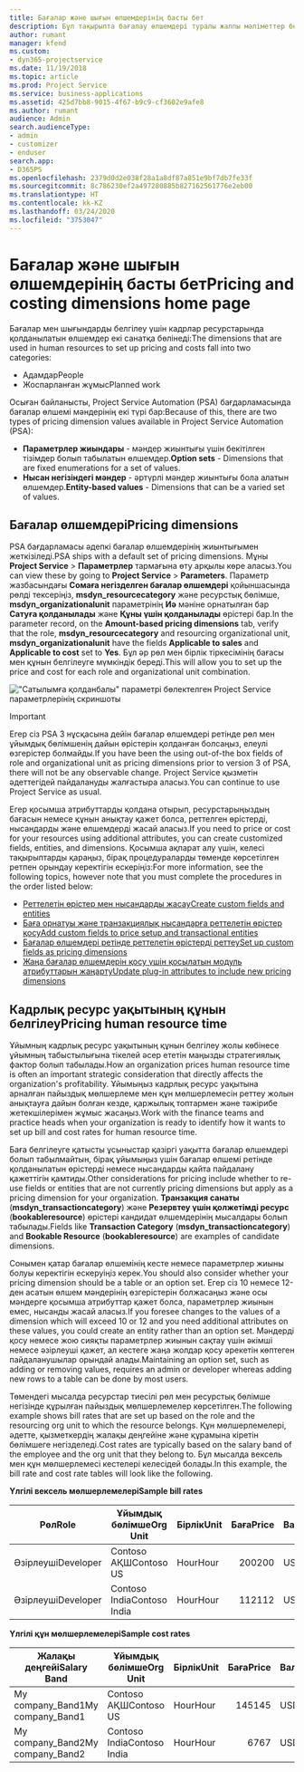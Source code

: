 ```yaml
---
title: Бағалар және шығын өлшемдерінің басты бет
description: Бұл тақырыпта бағалау өлшемдері туралы жалпы мәліметтер беріледі.
author: rumant
manager: kfend
ms.custom:
- dyn365-projectservice
ms.date: 11/19/2018
ms.topic: article
ms.prod: Project Service
ms.service: business-applications
ms.assetid: 425d7bb8-9015-4f67-b9c9-cf3602e9afe8
ms.author: rumant
audience: Admin
search.audienceType:
- admin
- customizer
- enduser
search.app:
- D365PS
ms.openlocfilehash: 2379d0d2e038f28a1a8df87a851e9bf7db7fe33f
ms.sourcegitcommit: 8c786230ef2a497280885b827162561776e2eb00
ms.translationtype: HT
ms.contentlocale: kk-KZ
ms.lasthandoff: 03/24/2020
ms.locfileid: "3753047"
---
```

# <a name="pricing-and-costing-dimensions-home-page"></a><span data-ttu-id="5c0e2-103">Бағалар және шығын өлшемдерінің басты бет</span><span class="sxs-lookup"><span data-stu-id="5c0e2-103">Pricing and costing dimensions home page</span></span>

<span data-ttu-id="5c0e2-104">Бағалар мен шығындарды белгілеу үшін кадрлар ресурстарында қолданылатын өлшемдер екі санатқа бөлінеді:</span><span class="sxs-lookup"><span data-stu-id="5c0e2-104">The dimensions that are used in human resources to set up pricing and costs fall into two categories:</span></span>

- <span data-ttu-id="5c0e2-105">Адамдар</span><span class="sxs-lookup"><span data-stu-id="5c0e2-105">People</span></span>
- <span data-ttu-id="5c0e2-106">Жоспарланған жұмыс</span><span class="sxs-lookup"><span data-stu-id="5c0e2-106">Planned work</span></span>

<span data-ttu-id="5c0e2-107">Осыған байланысты, Project Service Automation (PSA) бағдарламасында бағалар өлшемі мәндерінің екі түрі бар:</span><span class="sxs-lookup"><span data-stu-id="5c0e2-107">Because of this, there are two types of pricing dimension values available in Project Service Automation (PSA):</span></span> 

- <span data-ttu-id="5c0e2-108">**Параметрлер жиындары** - мәндер жиынтығы үшін бекітілген тізімдер болып табылатын өлшемдер.</span><span class="sxs-lookup"><span data-stu-id="5c0e2-108">**Option sets** - Dimensions that are fixed enumerations for a set of values.</span></span>
- <span data-ttu-id="5c0e2-109">**Нысан негізіндегі мәндер** - әртүрлі мәндер жиынтығы бола алатын өлшемдер.</span><span class="sxs-lookup"><span data-stu-id="5c0e2-109">**Entity-based values** - Dimensions that can be a varied set of values.</span></span>

## <a name="pricing-dimensions"></a><span data-ttu-id="5c0e2-110">Бағалар өлшемдері</span><span class="sxs-lookup"><span data-stu-id="5c0e2-110">Pricing dimensions</span></span>

<span data-ttu-id="5c0e2-111">PSA бағдарламасы әдепкі бағалар өлшемдерінің жиынтығымен жеткізіледі.</span><span class="sxs-lookup"><span data-stu-id="5c0e2-111">PSA ships with a default set of pricing dimensions.</span></span> <span data-ttu-id="5c0e2-112">Мұны **Project Service** > **Параметрлер** тармағына өту арқылы көре аласыз.</span><span class="sxs-lookup"><span data-stu-id="5c0e2-112">You can view these by going to **Project Service** > **Parameters**.</span></span> <span data-ttu-id="5c0e2-113">Параметр жазбасындағы **Сомаға негізделген бағалар өлшемдері** қойыншасында рөлді тексеріңіз, **msdyn_resourcecategory** және ресурстық бөлімше, **msdyn_organizationalunit** параметрінің **Иә** мәніне орнатылған бар **Сатуға қолданылады** және **Құны үшін қолданылады** өрістері бар.</span><span class="sxs-lookup"><span data-stu-id="5c0e2-113">In the parameter record, on the **Amount-based pricing dimensions** tab, verify that the role, **msdyn_resourcecategory** and resourcing organizational unit, **msdyn_organizationalunit** have the fields **Applicable to sales** and **Applicable to cost** set to **Yes**.</span></span> <span data-ttu-id="5c0e2-114">Бұл әр рөл мен бірлік тіркесімінің бағасы мен құнын белгілеуге мүмкіндік береді.</span><span class="sxs-lookup"><span data-stu-id="5c0e2-114">This will allow you to set up the price and cost for each role and organizational unit combination.</span></span>

!["Сатылымға қолданбалы" параметрі бөлектелген Project Service параметрлерінің скриншоты](media/PS-OOB-parameters.png)

> [!IMPORTANT]
> <span data-ttu-id="5c0e2-116">Егер сіз PSA 3 нұсқасына дейін бағалар өлшемдері ретінде рөл мен ұйымдық бөлімшенің дайын өрістерін қолданған болсаңыз, елеулі өзгерістер болмайды.</span><span class="sxs-lookup"><span data-stu-id="5c0e2-116">If you have been the using out-of-the box fields of role and organizational unit as pricing dimensions prior to version 3 of PSA, there will not be any observable change.</span></span> <span data-ttu-id="5c0e2-117">Project Service қызметін әдеттегідей пайдалануды жалғастыра аласыз.</span><span class="sxs-lookup"><span data-stu-id="5c0e2-117">You can continue to use Project Service as usual.</span></span> 

<span data-ttu-id="5c0e2-118">Егер қосымша атрибуттарды қолдана отырып, ресурстарыңыздың бағасын немесе құнын анықтау қажет болса, реттелген өрістерді, нысандарды және өлшемдерді жасай аласыз.</span><span class="sxs-lookup"><span data-stu-id="5c0e2-118">If you need to price or cost for your resources using additional attributes, you can create customized fields, entities, and dimensions.</span></span> <span data-ttu-id="5c0e2-119">Қосымша ақпарат алу үшін, келесі тақырыптарды қараңыз, бірақ процедураларды төменде көрсетілген ретпен орындау керектігін ескеріңіз:</span><span class="sxs-lookup"><span data-stu-id="5c0e2-119">For more information, see the following topics, however note that you must complete the procedures in the order listed below:</span></span>

- [<span data-ttu-id="5c0e2-120">Реттелетін өрістер мен нысандарды жасау</span><span class="sxs-lookup"><span data-stu-id="5c0e2-120">Create custom fields and entities</span></span>](create-custom-fields-entities.md)
- [<span data-ttu-id="5c0e2-121">Баға орнатуы және транзакциялық нысандарға реттелетін өрістер қосу</span><span class="sxs-lookup"><span data-stu-id="5c0e2-121">Add custom fields to price setup and transactional entities</span></span>](field-references.md)
- [<span data-ttu-id="5c0e2-122">Бағалар өлшемдері ретінде реттелетін өрістерді реттеу</span><span class="sxs-lookup"><span data-stu-id="5c0e2-122">Set up custom fields as pricing dimensions</span></span>](set-up-pricing-dimensions.md)
- [<span data-ttu-id="5c0e2-123">Жаңа бағалар өлшемдерін қосу үшін қосылатын модуль атрибуттарын жаңарту</span><span class="sxs-lookup"><span data-stu-id="5c0e2-123">Update plug-in attributes to include new pricing dimensions</span></span>](update-plug-in-attributes.md)

## <a name="pricing-human-resource-time"></a><span data-ttu-id="5c0e2-124">Кадрлық ресурс уақытының құнын белгілеу</span><span class="sxs-lookup"><span data-stu-id="5c0e2-124">Pricing human resource time</span></span>
<span data-ttu-id="5c0e2-125">Ұйымның кадрлық ресурс уақытының құнын белгілеу жолы көбінесе ұйымның табыстылығына тікелей әсер ететін маңызды стратегиялық фактор болып табылады.</span><span class="sxs-lookup"><span data-stu-id="5c0e2-125">How an organization prices human resource time is often an important strategic consideration that directly affects the organization's profitability.</span></span> <span data-ttu-id="5c0e2-126">Ұйымыңыз кадрлық ресурс уақытына арналған пайыздық мөлшерлеме мен құн мөлшерлемесін реттеу жолын анықтауға дайын болған кезде, қаржылық топтармен және тәжірибе жетекшілерімен жұмыс жасаңыз.</span><span class="sxs-lookup"><span data-stu-id="5c0e2-126">Work with the finance teams and practice heads when your organization is ready to identify how it wants to set up bill and cost rates for human resource time.</span></span>

<span data-ttu-id="5c0e2-127">Баға белгілеуге қатысты ұсыныстар қазіргі уақытта бағалар өлшемдері болып табылмайтын, бірақ ұйымыңыз үшін бағалар өлшемі ретінде қолданылатын өрістерді немесе нысандарды қайта пайдалану қажеттігін қамтиды.</span><span class="sxs-lookup"><span data-stu-id="5c0e2-127">Other considerations for pricing include whether to re-use fields or entities that are not currently pricing dimensions but apply as a pricing dimension for your organization.</span></span> <span data-ttu-id="5c0e2-128">**Транзакция санаты** (**msdyn_transactioncategory**) және **Резервтеу үшін қолжетімді ресурс** (**bookableresource**) өрістері кандидат өлшемдерінің мысалдары болып табылады.</span><span class="sxs-lookup"><span data-stu-id="5c0e2-128">Fields like **Transaction Category** (**msdyn_transactioncategory**) and **Bookable Resource** (**bookableresource**) are examples of candidate dimensions.</span></span> 

<span data-ttu-id="5c0e2-129">Сонымен қатар бағалар өлшемінің кесте немесе параметрлер жиыны болуы керектігін ескеруіңіз керек.</span><span class="sxs-lookup"><span data-stu-id="5c0e2-129">You should also consider whether your pricing dimension should be a table or an option set.</span></span> <span data-ttu-id="5c0e2-130">Егер сіз 10 немесе 12-ден асатын өлшем мәндерінің өзгерістерін болжасаңыз және осы мәндерге қосымша атрибуттар қажет болса, параметрлер жиынын емес, нысанды жасай аласыз.</span><span class="sxs-lookup"><span data-stu-id="5c0e2-130">If you foresee changes to the values of a dimension which will exceed 10 or 12 and you need additional attributes on these values, you could create an entity rather than an option set.</span></span> <span data-ttu-id="5c0e2-131">Мәндерді қосу немесе жою сияқты параметрлер жиынын сақтау үшін әкімші немесе әзірлеуші қажет, ал кестеге жаңа жолдар қосу әрекетін көптеген пайдаланушылар орындай алады.</span><span class="sxs-lookup"><span data-stu-id="5c0e2-131">Maintaining an option set, such as adding or removing values, requires an admin or developer whereas adding new rows to a table can be done by most users.</span></span>

<span data-ttu-id="5c0e2-132">Төмендегі мысалда ресурстар тиесілі рөл мен ресурстық бөлімше негізінде құрылған пайыздық мөлшерлемелер көрсетілген.</span><span class="sxs-lookup"><span data-stu-id="5c0e2-132">The following example shows bill rates that are set up based on the role and the resourcing org unit to which the resource belongs.</span></span> <span data-ttu-id="5c0e2-133">Құн мөлшерлемелері, әдетте, қызметкердің жалақы деңгейіне және құрамына кіретін бөлімшеге негізделеді.</span><span class="sxs-lookup"><span data-stu-id="5c0e2-133">Cost rates are typically based on the salary band of the employee and the org unit that they belong to.</span></span> <span data-ttu-id="5c0e2-134">Бұл мысалда вексель мен құн мөлшерлемесі кестелері келесідей болады.</span><span class="sxs-lookup"><span data-stu-id="5c0e2-134">In this example, the bill rate and cost rate tables will look like the following.</span></span>

<span data-ttu-id="5c0e2-135">**Үлгілі вексель мөлшерлемелері**</span><span class="sxs-lookup"><span data-stu-id="5c0e2-135">**Sample bill rates**</span></span>

| <span data-ttu-id="5c0e2-136">Рөл</span><span class="sxs-lookup"><span data-stu-id="5c0e2-136">Role</span></span>        | <span data-ttu-id="5c0e2-137">Ұйымдық бөлімше</span><span class="sxs-lookup"><span data-stu-id="5c0e2-137">Org Unit</span></span>    |<span data-ttu-id="5c0e2-138">Бірлік</span><span class="sxs-lookup"><span data-stu-id="5c0e2-138">Unit</span></span>      |<span data-ttu-id="5c0e2-139">Баға</span><span class="sxs-lookup"><span data-stu-id="5c0e2-139">Price</span></span>      |<span data-ttu-id="5c0e2-140">Валюта</span><span class="sxs-lookup"><span data-stu-id="5c0e2-140">Currency</span></span>  |
| ------------|-------------|----------|----------:|----------|
| <span data-ttu-id="5c0e2-141">Әзірлеуші</span><span class="sxs-lookup"><span data-stu-id="5c0e2-141">Developer</span></span>   | <span data-ttu-id="5c0e2-142">Contoso АҚШ</span><span class="sxs-lookup"><span data-stu-id="5c0e2-142">Contoso US</span></span>  |<span data-ttu-id="5c0e2-143">Hour</span><span class="sxs-lookup"><span data-stu-id="5c0e2-143">Hour</span></span> | <span data-ttu-id="5c0e2-144">200</span><span class="sxs-lookup"><span data-stu-id="5c0e2-144">200</span></span>|<span data-ttu-id="5c0e2-145">USD</span><span class="sxs-lookup"><span data-stu-id="5c0e2-145">USD</span></span>     |
| <span data-ttu-id="5c0e2-146">Әзірлеуші</span><span class="sxs-lookup"><span data-stu-id="5c0e2-146">Developer</span></span>   | <span data-ttu-id="5c0e2-147">Contoso India</span><span class="sxs-lookup"><span data-stu-id="5c0e2-147">Contoso India</span></span> |<span data-ttu-id="5c0e2-148">Hour</span><span class="sxs-lookup"><span data-stu-id="5c0e2-148">Hour</span></span>|   <span data-ttu-id="5c0e2-149">112</span><span class="sxs-lookup"><span data-stu-id="5c0e2-149">112</span></span>|<span data-ttu-id="5c0e2-150">USD</span><span class="sxs-lookup"><span data-stu-id="5c0e2-150">USD</span></span>     |


<span data-ttu-id="5c0e2-151">**Үлгілі құн мөлшерлемелері**</span><span class="sxs-lookup"><span data-stu-id="5c0e2-151">**Sample cost rates**</span></span>

| <span data-ttu-id="5c0e2-152">Жалақы деңгейі</span><span class="sxs-lookup"><span data-stu-id="5c0e2-152">Salary Band</span></span>     | <span data-ttu-id="5c0e2-153">Ұйымдық бөлімше</span><span class="sxs-lookup"><span data-stu-id="5c0e2-153">Org Unit</span></span>    |<span data-ttu-id="5c0e2-154">Бірлік</span><span class="sxs-lookup"><span data-stu-id="5c0e2-154">Unit</span></span>      |<span data-ttu-id="5c0e2-155">Баға</span><span class="sxs-lookup"><span data-stu-id="5c0e2-155">Price</span></span>      |<span data-ttu-id="5c0e2-156">Валюта</span><span class="sxs-lookup"><span data-stu-id="5c0e2-156">Currency</span></span>  |
| ----------------|-------------|----------|----------:|----------|
| <span data-ttu-id="5c0e2-157">My company_Band1</span><span class="sxs-lookup"><span data-stu-id="5c0e2-157">My company_Band1</span></span> | <span data-ttu-id="5c0e2-158">Contoso АҚШ</span><span class="sxs-lookup"><span data-stu-id="5c0e2-158">Contoso US</span></span>  |<span data-ttu-id="5c0e2-159">Hour</span><span class="sxs-lookup"><span data-stu-id="5c0e2-159">Hour</span></span> | <span data-ttu-id="5c0e2-160">145</span><span class="sxs-lookup"><span data-stu-id="5c0e2-160">145</span></span>|<span data-ttu-id="5c0e2-161">USD</span><span class="sxs-lookup"><span data-stu-id="5c0e2-161">USD</span></span>     |
| <span data-ttu-id="5c0e2-162">My company_Band2</span><span class="sxs-lookup"><span data-stu-id="5c0e2-162">My company_Band2</span></span> | <span data-ttu-id="5c0e2-163">Contoso India</span><span class="sxs-lookup"><span data-stu-id="5c0e2-163">Contoso India</span></span> |<span data-ttu-id="5c0e2-164">Hour</span><span class="sxs-lookup"><span data-stu-id="5c0e2-164">Hour</span></span>|   <span data-ttu-id="5c0e2-165">67</span><span class="sxs-lookup"><span data-stu-id="5c0e2-165">67</span></span>|<span data-ttu-id="5c0e2-166">USD</span><span class="sxs-lookup"><span data-stu-id="5c0e2-166">USD</span></span>     |
